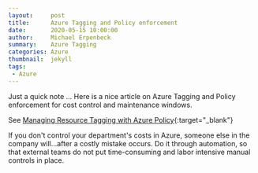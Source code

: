 ```yaml
---
layout:     post
title:      Azure Tagging and Policy enforcement
date:       2020-05-15 10:00:00
author:     Michael Erpenbeck
summary:    Azure Tagging
categories: Azure
thumbnail:  jekyll
tags:
 - Azure
---
```


Just a quick note ... Here is a nice article on Azure Tagging and Policy enforcement for cost control and maintenance windows.  

See [Managing Resource Tagging with Azure Policy](https://cloudskills.io/blog/azure-policy-tagging?__s=uqywoptvtgjkvewfgurh){:target="_blank"}

If you don't control your department's costs in Azure, someone else in the company will...after a costly mistake occurs.  Do it through automation, so that external teams do not put time-consuming and labor intensive manual controls in place.
